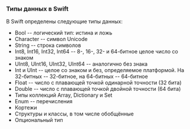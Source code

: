 ### Типы данных в Swift

В Swift определены следующие типы данных:

* Bool -- логический тип: истина и ложь
* Character -- символ Unicode
* String -- строка символов
* Int8, Int16, Int32, Int64 -- 8-, 16-, 32- и 64-битное целое число со знаком
* UInt8, UInt16, UInt32, UInt64 -- аналогично без знака
* Int и UInt -- целое со знаком и без, определяемое платформой. На 32-битных -- 32-битное, на 64-битных -- 64-битное
* Float -- число с плавающей точкой одинарной точности (32 бита)
* Double -- число с плавающей точкой двойной точности (64 бита)
* Типы коллекций Array, Dictionary и Set
* Enum -- перечисления
* Кортежи
* Структуры и классы, в том числе обобщённые
* Опциональный тип
